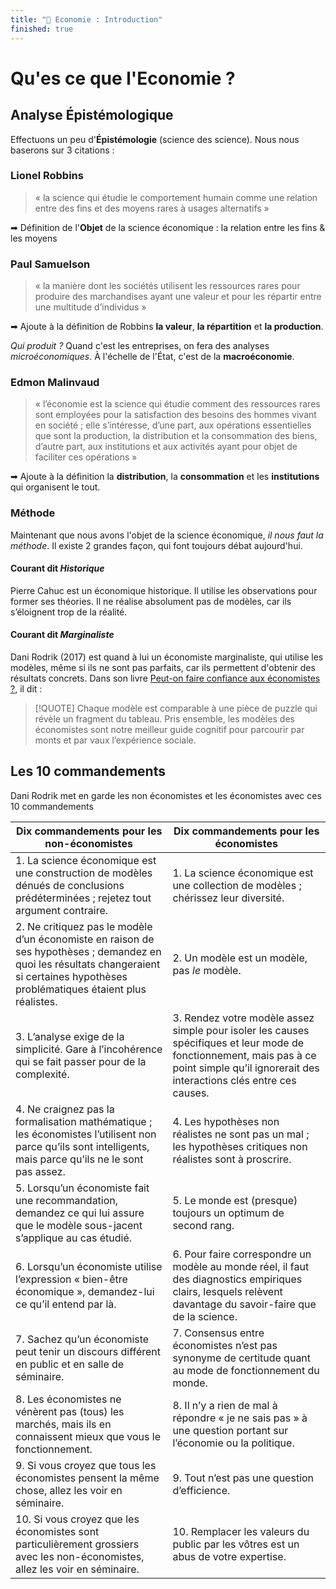 ```yaml
---
title: "💸 Economie : Introduction"
finished: true
---
```


# Qu'es ce que l'Economie ?

## Analyse Épistémologique

Effectuons un peu d'**Épistémologie** (science des science). Nous nous baserons sur 3 citations :

### Lionel Robbins

> « la science qui étudie le comportement humain comme une relation entre des fins et des moyens rares à usages alternatifs »

➡ Définition de l'**Objet** de la science économique : la relation entre les fins & les moyens

### Paul Samuelson

> « la manière dont les sociétés utilisent les ressources rares pour produire des marchandises ayant une valeur et pour les répartir entre une multitude d’individus »

➡ Ajoute à la définition de Robbins **la valeur**, **la répartition** et **la production**.

*Qui produit ?* Quand c'est les entreprises, on fera des analyses *microéconomiques*. À l'échelle de l'État, c'est de la **macroéconomie**.

### Edmon Malinvaud

> « l’économie est la science qui étudie comment des ressources rares sont employées pour la satisfaction des besoins des hommes vivant en société ; elle s’intéresse, d’une part, aux opérations essentielles que sont la production, la distribution et la consommation des biens, d’autre part, aux institutions et aux activités ayant pour objet de faciliter ces opérations »

➡  Ajoute à la définition la **distribution**, la **consommation** et les **institutions** qui organisent le tout.

### Méthode

Maintenant que nous avons l'objet de la science économique, *il nous faut la méthode*. Il existe 2 grandes façon, qui font toujours débat aujourd'hui.

#### Courant dit *Historique*

Pierre Cahuc est un économique historique. Il utilise les observations pour former ses théories. Il ne réalise absolument pas de modèles, car ils s’éloignent trop de la réalité.

#### Courant dit *Marginaliste*

Dani Rodrik (2017) est quand à lui un économiste marginaliste, qui utilise les modèles, même si ils ne sont pas parfaits, car ils permettent d'obtenir des résultats concrets. Dans son livre <u>Peut-on faire confiance aux économistes ?</u>, il dit :

> [!QUOTE]
> Chaque modèle est comparable à une pièce de puzzle qui révèle un fragment du tableau. Pris ensemble, les modèles des économistes sont notre meilleur guide cognitif pour parcourir par monts et par vaux l’expérience sociale. 

## Les 10 commandements

 Dani Rodrik met en garde les non économistes et les économistes avec ces 10 commandements

| **Dix commandements pour les non-économistes**                                                                                                                                         | **Dix commandements pour les économistes**                                                                                                                                                 |
| -------------------------------------------------------------------------------------------------------------------------------------------------------------------------------------- | ------------------------------------------------------------------------------------------------------------------------------------------------------------------------------------------ |
| 1. La science économique est une construction de modèles dénués de conclusions prédéterminées ; rejetez tout argument contraire.                                                       | 1. La science économique est une collection de modèles ; chérissez leur diversité.                                                                                                         |
| 2. Ne critiquez pas le modèle d’un économiste en raison de ses hypothèses ; demandez en quoi les résultats changeraient si certaines hypothèses problématiques étaient plus réalistes. | 2. Un modèle est un modèle, pas *le* modèle.                                                                                                                                               |
| 3. L’analyse exige de la simplicité. Gare à l’incohérence qui se fait passer pour de la complexité.                                                                                    | 3. Rendez votre modèle assez simple pour isoler les causes spécifiques et leur mode de fonctionnement, mais pas à ce point simple qu’il ignorerait des interactions clés entre ces causes. |
| 4. Ne craignez pas la formalisation mathématique ; les économistes l’utilisent non parce qu’ils sont intelligents, mais parce qu’ils ne le sont pas assez.                             | 4. Les hypothèses non réalistes ne sont pas un mal ; les hypothèses critiques non réalistes sont à proscrire.                                                                              |
| 5. Lorsqu’un économiste fait une recommandation, demandez ce qui lui assure que le modèle sous-jacent s’applique au cas étudié.                                                        | 5. Le monde est (presque) toujours un optimum de second rang.                                                                                                                              |
| 6. Lorsqu’un économiste utilise l’expression « bien-être économique », demandez-lui ce qu’il entend par là.                                                                            | 6. Pour faire correspondre un modèle au monde réel, il faut des diagnostics empiriques clairs, lesquels relèvent davantage du savoir-faire que de la science.                              |
| 7. Sachez qu’un économiste peut tenir un discours différent en public et en salle de séminaire.                                                                                        | 7. Consensus entre économistes n’est pas synonyme de certitude quant au mode de fonctionnement du monde.                                                                                   |
| 8. Les économistes ne vénèrent pas (tous) les marchés, mais ils en connaissent mieux que vous le fonctionnement.                                                                       | 8. Il n’y a rien de mal à répondre « je ne sais pas » à une question portant sur l’économie ou la politique.                                                                               |
| 9. Si vous croyez que tous les économistes pensent la même chose, allez les voir en séminaire.                                                                                         | 9. Tout n’est pas une question d’efficience.                                                                                                                                               |
| 10. Si vous croyez que les économistes sont particulièrement grossiers avec les non-économistes, allez les voir en séminaire.                                                          | 10. Remplacer les valeurs du public par les vôtres est un abus de votre expertise.                                                                                                         |
